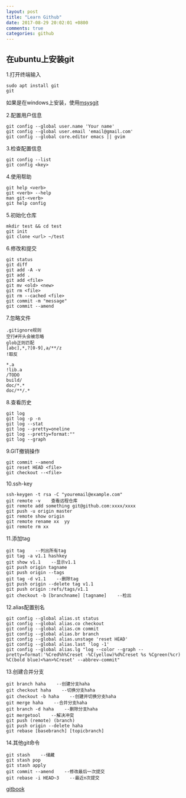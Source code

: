 ```yaml
---
layout: post
title: "Learn Github"
date: 2017-08-29 20:02:01 +0800
comments: true
categories: github
---
```

## 在ubuntu上安装git
1.打开终端输入
```
sudo apt install git
git
```
如果是在windows上安装，使用[msysgit](https://git-for-windows.github.io "msysgit")

<!-- more -->
2.配置用户信息
```
git config --global user.name 'Your name'
git config --global user.email 'email@gmail.com'
git config --global core.editor emacs || gvim
```

3.检查配置信息
```
git config --list
git config <key>
```

4.使用帮助
```
git help <verb>
git <verb> --help
man git-<verb>
git help config
```

5.初始化仓库
```
mkdir test && cd test
git init
git clone <url> ~/test
```

6.修改和提交
```
git status
git diff
git add -A -v
git add .
git add <file>
git mv <old> <new>
git rm <file>
git rm --cached <file>
git commit -m "message"
git commit --amend
```

7.忽略文件
```
.gitignore规则
空行#开头会被忽略
glob正则匹配
[abc],*,?[0-9],a/**/z
!取反

*.a
!lib.a
/TODO
build/
doc/*.*
doc/**/.*
```

8.查看历史
```
git log
git log -p -n
git log --stat
git log --pretty=oneline
git log --pretty=format:""
git log --graph
```

9.GIT撤销操作
```
git commit --amend
git reset HEAD <file>
git checkout --<file>
```

10.ssh-key
```
ssh-keygen -t rsa -C "youremail@example.com"
git remote -v    查看远程仓库
git remote add something git@github.com:xxxx/xxxx
git push -u origin master
git remote show origin
git remote rename xx  yy
git remote rm xx
```

11.添加tag
```
git tag    --列出所有tag
git tag -a v1.1 hashkey
git show v1.1    --显示v1.1
git push origin tagname
git push origin --tags
git tag -d v1.1    --删除tag
git push origin --delete tag v1.1
git push origin :refs/tags/v1.1
git checkout -b [branchname] [tagname]    --检出
```

12.alias配置别名
```
git config --global alias.st status
git config --global alias.co checkout
git config --global alias.cm commit
git config --global alias.br branch
git config --global alias.unstage 'reset HEAD'
git config --global alias.last 'log -1'
git config --global alias.lg "log --color --graph --pretty=format:'%Cred%h%Creset -%C(yellow)%d%Creset %s %Cgreen(%cr) %C(bold blue)<%an>%Creset' --abbrev-commit"
```

13.创建合并分支
```
git branch haha    --创建分支haha
git checkout haha    --切换分支haha
git checkout -b haha    --创建并切换分支haha
git merge haha    --合并分支haha
git branch -d haha    --删除分支haha
git mergetool    --解决冲突
git push (remote) (branch)
git push origin --delete haha
git rebase [basebranch] [topicbranch]
```

14.其他git命令
```
git stash    --储藏
git stash pop
git stash apply
git commit --amend    --修改最后一次提交
git rebase -i HEAD~3    --最近n次提交
```

[gitbook]("https://git-scm.com/book/zh/v2/")

